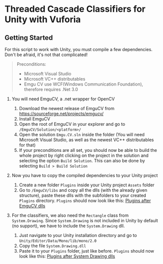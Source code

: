 # Threaded Cascade Classifiers for Unity with Vuforia

## Getting Started
For this script to work with Unity, you must compile a few dependencies. 
Don't be afraid, it's not that complicated!

> Preconditions:
> - Microsoft Visual Studio
> - Microsoft VC++ distributables
> - Emgu CV use WCF(Windows Communication Foundation), therefore requires .Net 3.0

1. You will need EmguCV, a .net wrapper for OpenCV
    1. Download the newest release of EmguCV from https://sourceforge.net/projects/emgucv/
    1. Install EmguCV
    1. Open the root of EmguCV in your explorer and go to `/EmguCV/Solution/<platform>/`
    1. Open the solution `Emgu.CV.sln` inside the folder (You will need Microsoft Visual Studio, as well as the newest VC++ distributables for that)
    1. If your preconditions are all set, you should now be able to build the whole project by right clicking on the project in the solution and selecting the option `Build Solution`. This can also be done by selecting `Build > Build Solution`
  
1. Now you have to copy the compiled dependencies to your Unity project
    1. Create a new folder `Plugins` inside your Unity project `Assets` folder
    1. Go to `/EmguCV/libs` and copy all the dlls (with the already given structure), paste these dlls with the subfolders to your created `Plugins` directory. `Plugins` should now look like this: [Plugins after EmguCV dlls](https://raw.githubusercontent.com/Wurmloch/Unity-Threaded-CascadeClassifier/master/docs/emgucv_plugins.png)
  
1. For the classifiers, we also need the `Rectangle` class from `System.Drawing`. Since `System.Drawing` is not included in Unity by default (no support), we have to include the `System.Drawing` dll.
    1. Just navigate to your Unity installation directory and go to `Unity/Editor/Data/Mono/lib/mono/2.0`
    1. Copy the file `System.Drawing.dll`
    1. Paste it to your `Plugins` folder, just like before. `Plugins` should now look like this: [Plugins after System Drawing dlls](https://raw.githubusercontent.com/Wurmloch/Unity-Threaded-CascadeClassifier/master/docs/emgucv_plugins_drawing.png)
  
